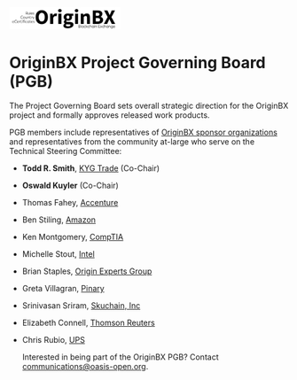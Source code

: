 <img src="artwork/originbx-logo_blck.png" width="200">

# OriginBX Project Governing Board (PGB)

The Project Governing Board sets overall strategic direction for the OriginBX project and formally approves released work products. 
  
PGB members include representatives of [OriginBX sponsor organizations](https://github.com/originbx-oasis/oasis-open-project/blob/main/SPONSORS.md) and representatives from the community at-large who serve on the Technical Steering Committee: 

- **Todd R. Smith**, [KYG Trade](https://www.kyg.trade/) (Co-Chair)
- **Oswald Kuyler** (Co-Chair)
- Thomas Fahey, [Accenture](https://www.accenture.com/us-en)
- Ben Stiling, [Amazon](https://www.amazon.com/)
- Ken Montgomery, [CompTIA](https://www.comptia.org/home)
- Michelle Stout, [Intel](https://www.intel.com)
- Brian Staples, [Origin Experts Group](https://www.originexpertsgroup.com/)
- Greta Villagran, [Pinary](https://www.pinaryinc.com/)
- Srinivasan Sriram, [Skuchain, Inc](https://www.skuchain.com/)
- Elizabeth Connell, [Thomson Reuters](https://www.thomsonreuters.com)
- Chris Rubio, [UPS](https://www.ups.com/)

  
  Interested in being part of the OriginBX PGB? Contact communications@oasis-open.org.
